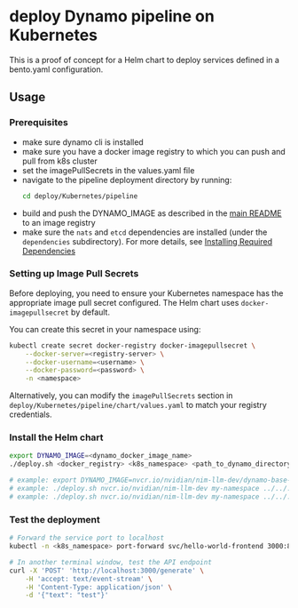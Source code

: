 # deploy Dynamo pipeline on Kubernetes

This is a proof of concept for a Helm chart to deploy services defined in a bento.yaml configuration.

## Usage

### Prerequisites

- make sure dynamo cli is installed
- make sure you have a docker image registry to which you can push and pull from k8s cluster
- set the imagePullSecrets in the values.yaml file
- navigate to the pipeline deployment directory by running:
  ```bash
  cd deploy/Kubernetes/pipeline
  ```
- build and push the DYNAMO_IMAGE as described in the [main README](../../README.md#building-the-dynamo_image-base-image) to an image registry
- make sure the `nats` and `etcd` dependencies are installed (under the `dependencies` subdirectory). For more details, see [Installing Required Dependencies](../../../docs/guides/dynamo_deploy.md#installing-required-dependencies)

### Setting up Image Pull Secrets

Before deploying, you need to ensure your Kubernetes namespace has the appropriate image pull secret configured. The Helm chart uses `docker-imagepullsecret` by default.

You can create this secret in your namespace using:
```bash
kubectl create secret docker-registry docker-imagepullsecret \
    --docker-server=<registry-server> \
    --docker-username=<username> \
    --docker-password=<password> \
    -n <namespace>
```

Alternatively, you can modify the `imagePullSecrets` section in `deploy/Kubernetes/pipeline/chart/values.yaml` to match your registry credentials.

### Install the Helm chart

```bash
export DYNAMO_IMAGE=<dynamo_docker_image_name>
./deploy.sh <docker_registry> <k8s_namespace> <path_to_dynamo_directory> <dynamo_identifier> [<dynamo_config_file>]

# example: export DYNAMO_IMAGE=nvcr.io/nvidian/nim-llm-dev/dynamo-base-worker:0.0.1
# example: ./deploy.sh nvcr.io/nvidian/nim-llm-dev my-namespace ../../../examples/hello_world/ hello_world:Frontend
# example: ./deploy.sh nvcr.io/nvidian/nim-llm-dev my-namespace ../../../examples/llm graphs.disagg_router:Frontend ../../../examples/llm/configs/disagg_router.yaml
```

### Test the deployment

```bash
# Forward the service port to localhost
kubectl -n <k8s_namespace> port-forward svc/hello-world-frontend 3000:80

# In another terminal window, test the API endpoint
curl -X 'POST' 'http://localhost:3000/generate' \
    -H 'accept: text/event-stream' \
    -H 'Content-Type: application/json' \
    -d '{"text": "test"}'
```